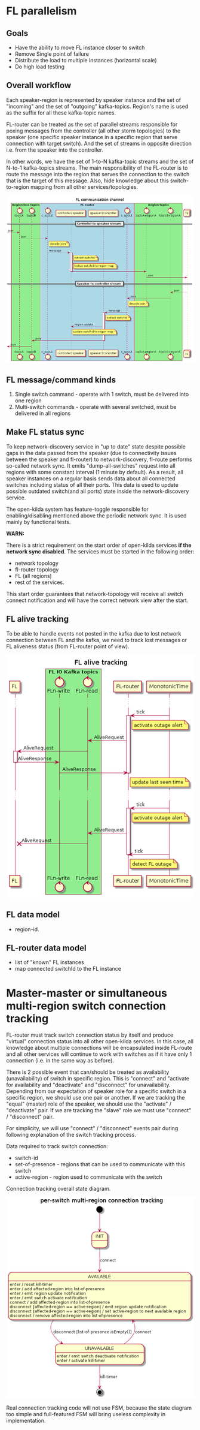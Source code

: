 # FL parallelism

## Goals
- Have the ability to move FL instance closer to switch
- Remove Single point of failure
- Distribute the load to multiple instances (horizontal scale)
- Do high load testing

## Overall workflow
Each speaker-region is represented by speaker instance and the set of
"incoming" and the set of "outgoing" kafka-topics. Region's name is used as the
suffix for all these kafka-topic names.

FL-router can be treated as the set of parallel streams responsible for poxing
messages from the controller (all other storm topologies) to the speaker (one
specific speaker instance in a specific region that serve connection with
target switch). And the set of streams in opposite direction i.e. from the
speaker into the controller.

In other words, we have the set of 1-to-N kafka-topic streams and the set of
N-to-1 kafka-topics streams. The main responsibility of the FL-router is to
route the message into the region that serves the connection to the switch that
is the target of this message. Also, hide knowledge about this switch-to-region
mapping from all other services/topologies.  

![FL communication](./fl-communication.png)

## FL message/command kinds
1. Single switch command - operate with 1 switch, must be delivered into one
   region
1. Multi-switch commands - operate with several switched, must be delivered in
   all regions

## Make FL status sync
To keep network-discovery service in "up to date" state despite possible gaps
in the data passed from the speaker (due to connectivity issues between the
speaker and fl-router) to network-discovery, fl-route performs so-called
network sync. It emits "dump-all-switches" request into all regions with some
constant interval (1 minute by default). As a result, all speaker instances
on a regular basis sends data about all connected switches including status
of all their ports. This data is used to update possible outdated switch(and
all ports) state inside the network-discovery service.

The open-kilda system has feature-toggle responsible for enabling/disabling
mentioned above the periodic network sync. It is used mainly by functional
tests.

**WARN:** 

There is a strict requirement on the start order of open-kilda services
**if the network sync disabled**. The services must be started in the
following order:

* network topology
* fl-router topology
* FL (all regions)
* rest of the services.

This start order guarantees that network-topology will receive all switch
connect notification and will have the correct network view after the start.

## FL alive tracking
To be able to handle events not posted in the kafka due to lost network
connection between FL and the kafka, we need to track lost messages or FL
aliveness status (from FL-router point of view).

![FL alive tracking](./fl-alive-tracking.png)

## FL data model
* region-id.

## FL-router data model
* list of "known" FL instances
* map connected switchId to the FL instance

# Master-master or simultaneous multi-region switch connection tracking

FL-router must track switch connection status by itself and produce "virtual"
connection status into all other open-kilda services. In this case, all
knowledge about multiple connections will be encapsulated inside FL-route and
all other services will continue to work with switches as if it have only 1
connection (i.e. in the same way as before).

There is 2 possible event that can/should be treated as availability
(unavailability) of switch in specific region. This is "connect" and "activate
for availability and "deactivate" and "disconnect" for unavailability.
Depending from our expectation of speaker role for a specific switch in a
specific region, we should use one pair or another. If we are tracking the
"equal" (master) role of the speaker, we should use the "activate" /
"deactivate" pair. If we are tracking the "slave" role we must use "connect"
/ "disconnect" pair.

For simplicity, we will use "connect" / "disconnect" events pair during
following explanation of the switch tracking process.

Data required to track switch connection:

* switch-id
* set-of-presence - regions that can be used to communicate with this switch
* active-region - region used to communicate with the switch

Connection tracking overall state diagram.

![connection-tracking-diagram](./connection-tracking.png)

Real connection tracking code will not use FSM, because the state diagram too
simple and full-featured FSM will bring useless complexity in implementation. 

